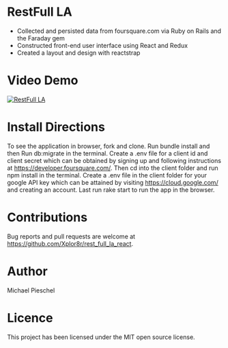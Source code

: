 # RestFull LA
+ Collected and persisted data from foursquare.com via Ruby on Rails and the Faraday gem
+ Constructed front-end user interface using React and Redux
+ Created a layout and design with reactstrap

# Video Demo
[![RestFull LA](https://img.youtube.com/vi/V5SR3cZ0TNc/hqdefault.jpg)](https://youtu.be/V5SR3cZ0TNc)

# Install Directions

To see the application in browser, fork and clone. Run bundle install and then Run db:migrate in the terminal. Create a .env file for a client id and client secret which can be obtained by signing up and following instructions at https://developer.foursquare.com/. Then cd into the client folder and run npm install in the terminal. Create a .env file in the client folder for your google API key which can be attained by visiting https://cloud.google.com/ and creating an account. Last run rake start to run the app in the browser.

# Contributions

Bug reports and pull requests are welcome at https://github.com/Xplor8r/rest_full_la_react.

# Author

Michael Pieschel

# Licence

This project has been licensed under the MIT open source license.

